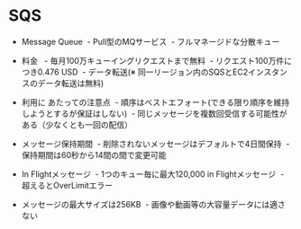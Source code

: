 # SQS
- Message Queue
  - Pull型のMQサービス
  - フルマネージドな分散キュー
- 料金 
  - 毎月100万キューイングリクエストまで無料
  - リクエスト100万件につき0.476 USD
  - データ転送(※ 同一リージョン内のSQSとEC2インスタンスのデータ転送は無料)
- 利用に あたっての注意点
  - 順序はベストエフォート(できる限り順序を維持しようとするが保証はしない)
  - 同じメッセージを複数回受信する可能性がある（少なくとも一回の配信）

- メッセージ保持期間
  - 削除されないメッセージはデフォルトで4日間保持
  - 保持期間は60秒から14間の間で変更可能
- In Flightメッセージ
  - 1つのキュー毎に最大120,000 in Flightメッセージ
  - 超えるとOverLimitエラー
- メッセージの最大サイズは256KB
  - 画像や動画等の大容量データには適さない
  
  
  
